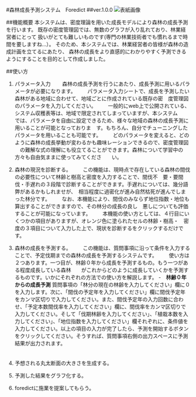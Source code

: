 #森林成長予測システム　Foredict
##ver.1.0.0
![表紙画像](https://user-images.githubusercontent.com/34940116/99905892-184b0700-2d17-11eb-9b4e-32e8cbd284c7.jpg)

##機能概要
本システムは、密度理論を用いた成長モデルにより森林の成長予測を行います。
既存の密度管理図では、無数のグラフが入り乱れており、林業経営者にとって
扱いがとても難しいものです(専門の林業技術者でも慣れるまで時間を要しますね…）。
そのため、本システムでは、林業経営者の皆様が森林の造成計画を立てるにあたり、
森林の成長をより直感的にわかりやすく予測できるようにすることを目的として作成しました。

##使い方
1. パラメータ入力
　　森林の成長予測を行うにあたり、成長予測に用いるパラメータが必要になります。
　　パラメータ入力シートで、成長を予測したい森林がある地域に合わせて、地域ごとに作成されている既存の密　度管理図のパラメータを入力してください。
　　一般的にweb上で公開されている、システム収穫表等は、地域で限定されてしまっていますが、本システム　　では、パラメータを自由に設定できるため、様々な地域の森林の成長予測に用いることが可能となっておりま　す。もちろん、自分でチューニングしたパラメータを用いることも可能です。
　　どのパラメータを変えると、どのように森林の成長挙動が変わるかも趣味レーションできるので、密度管理図
　の難解な式の理解にも役立てることができます。森林について学習中の方々も自由気ままに使ってみてくださ　　い。
2. 森林の現況を診断する。
　　この機能は、現時点で存在している森林の間伐の必要性について林齢と樹高と密度を入力することで、間伐不　要・要間伐・手遅れの３段階で診断することができます。手遅れについては、幾分語弊があるかもしれませが、　相当程度に過密化が進み自然枯死が進んでしまった林分です。
　　なお、本機能により、間伐のみならず地位指数・地位も算出することができますので、その林分の成長の良し　悪しについても評価することが可能になっています。
　　本機能の使い方としては、４行目にいくつかの項目がありますが、オレンジ色に塗られたセルの林齢・樹高・　密度の３項目について入力した上で、現状を診断するをクリックするだけです。

3. 森林の成長を予測する。
　　この機能は、質問事項に沿って条件を入力することで、予定伐期までの森林の成長を予測するシステムです。
　　使い方は２つあります。一つ目が、林齢０年から成長を予測するもの。もう一つがある程度成長している森林　　がこれからどのように成長していくかを予測するものです。いかにそれぞれの方法での使い方を解説します。
    -　**林齢０年からの成長予測**
      質問事項の「林分の現在の林齢を入力してください」欄に０を入力します。次に、「間伐の予定年を入力してください」欄に間伐予定年をカンマ区切りで入力してください。また、間伐予定年の入力回数に合わせ、「予定本数間伐率を入力してください」欄に、間伐率をカンマ区切りで入力してください。そして「伐期林齢を入力してください」、「植栽本数を入力してください」、「地位指数を入力してください」欄それぞれに、条件値を入力してください。以上の項目の入力が完了したら、予測を開始するボタンをクリックしてください。そうすれば、質問事項右側の出力スペースに予測結果が出力されます。
　　  
　　
4. 予想される丸太断面の大きさを生成する。

5. 予測した結果をグラフ化する。

6. foredictに施業を提案してもらう。

